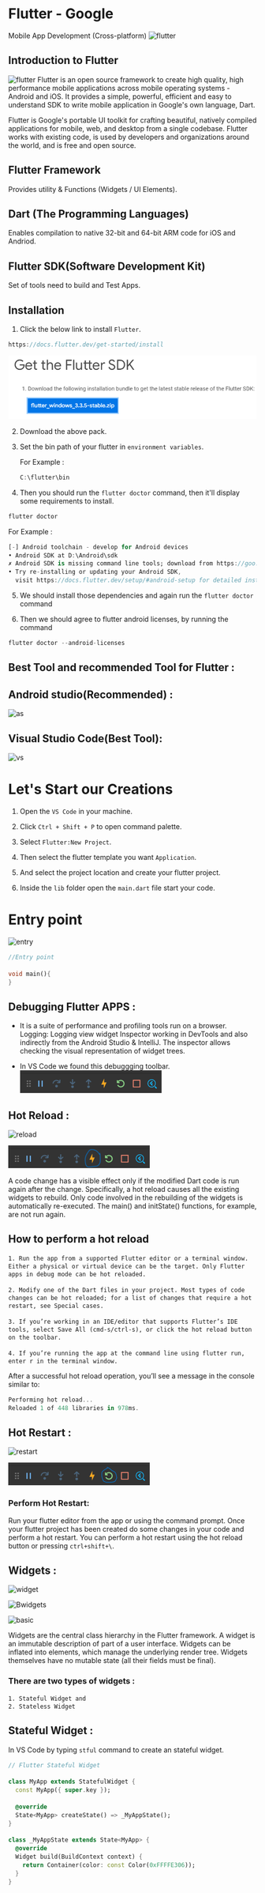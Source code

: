 # Flutter - Google

Mobile App Development
(Cross-platform)
![flutter](https://storage.googleapis.com/cms-storage-bucket/70760bf1e88b184bb1bc.png)

## Introduction to Flutter

![flutter](https://techknowable.com/wp-content/uploads/2021/07/flutter-app-development.jpg)
Flutter is an open source framework to create high quality, high performance mobile applications across mobile operating systems - Android and iOS. It provides a simple, powerful, efficient and easy to understand SDK to write mobile application in Google's own language, Dart.

Flutter is Google's portable UI toolkit for crafting beautiful, natively compiled applications for mobile, web, and desktop from a single codebase. Flutter works with existing code, is used by developers and organizations around the world, and is free and open source.

## Flutter Framework

Provides utility & Functions (Widgets / UI Elements).

## Dart (The Programming Languages)

Enables compilation to native 32-bit and 64-bit ARM code for iOS and Andriod.

## Flutter SDK(Software Development Kit)

Set of tools need to build and Test Apps.

## Installation

1. Click the below link to install `Flutter`.

```dart
https://docs.flutter.dev/get-started/install
```

![flutter-pack](flutter-pack.png)

2. Download the above pack.

3. Set the bin path of your flutter in `environment variables`.

   For Example :

   ```dart
   C:\flutter\bin
   ```

4. Then you should run the `flutter doctor` command, then it'll display some requirements to install.

```dart
flutter doctor
```

For Example :

```dart
[-] Android toolchain - develop for Android devices
• Android SDK at D:\Android\sdk
✗ Android SDK is missing command line tools; download from https://goo.gl/XxQghQ
• Try re-installing or updating your Android SDK,
  visit https://docs.flutter.dev/setup/#android-setup for detailed instructions.

```

5. We should install those dependencies and again run the `flutter doctor` command

6. Then we should agree to flutter android licenses, by running the command

```dart
flutter doctor --android-licenses
```

## Best Tool and recommended Tool for Flutter :

## Android studio(Recommended) :

![as](https://techcrunch.com/wp-content/uploads/2017/02/android-studio-logo.png)

## Visual Studio Code(Best Tool):

![vs](https://miro.medium.com/max/1400/1*0LS0sRb2kjHtIIWtKAt-iw.png)

# Let's Start our Creations

1. Open the `VS Code` in your machine.

2. Click `Ctrl + Shift + P` to open command palette.

3. Select `Flutter:New Project`.

4. Then select the flutter template you want `Application`.

5. And select the project location and create your flutter project.

6. Inside the `lib` folder open the `main.dart` file start your code.

# Entry point

![entry](https://www.techgropse.com/common/images/hire-flutter/flutter-app-development.png)

```dart
//Entry point

void main(){
}
```

## Debugging Flutter APPS :

- It is a suite of performance and profiling tools run on a browser. Logging: Logging view widget Inspector working in DevTools and also indirectly from the Android Studio & IntelliJ. The inspector allows checking the visual representation of widget trees.

- In VS Code we found this debuggging toolbar.
  ![vs top](debug.png)

## Hot Reload :

![reload](https://images.squarespace-cdn.com/content/v1/60794dbc8615125d3ad57026/d6fa07d7-ad33-478f-a860-5ba8ccac5c27/hot+reload.png)

![reload](debug_reload.png)

A code change has a visible effect only if the modified Dart code is run again after the change. Specifically, a hot reload causes all the existing widgets to rebuild. Only code involved in the rebuilding of the widgets is automatically re-executed. The main() and initState() functions, for example, are not run again.

## How to perform a hot reload

    1. Run the app from a supported Flutter editor or a terminal window. Either a physical or virtual device can be the target. Only Flutter apps in debug mode can be hot reloaded.

    2. Modify one of the Dart files in your project. Most types of code changes can be hot reloaded; for a list of changes that require a hot restart, see Special cases.

    3. If you’re working in an IDE/editor that supports Flutter’s IDE tools, select Save All (cmd-s/ctrl-s), or click the hot reload button on the toolbar.

    4. If you’re running the app at the command line using flutter run, enter r in the terminal window.

After a successful hot reload operation, you’ll see a message in the console similar to:

```dart
Performing hot reload...
Reloaded 1 of 448 libraries in 978ms.
```

## Hot Restart :

![restart](https://shameem.b-cdn.net/wp-content/uploads/2020/08/Hot-Reload-and-Hot-Restart-in-Flutter.jpg)

![restart](debug_restart.png)

### Perform Hot Restart:

Run your flutter editor from the app or using the command prompt. Once your flutter project has been created do some changes in your code and perform a hot restart. You can perform a hot restart using the hot reload button or pressing `ctrl+shift+\`.

## Widgets :

![widget](https://miro.medium.com/max/1152/1*v9mkbMfIbe3cnvqfo-dXyA.png)

![Bwidgets](https://i.ytimg.com/vi/WOvj84xq_fc/maxresdefault.jpg)

![basic](https://jedipixels.dev/wp-content/uploads/2020/02/Beginning_Flutter_Intermediate_Common_Widgets_Part_2_Intro-scaled.jpg)

Widgets are the central class hierarchy in the Flutter framework. A widget is an immutable description of part of a user interface. Widgets can be inflated into elements, which manage the underlying render tree. Widgets themselves have no mutable state (all their fields must be final).

### There are two types of widgets :

    1. Stateful Widget and
    2. Stateless Widget

## Stateful Widget :

In VS Code by typing `stful` command to create an stateful widget.

```dart
// Flutter Stateful Widget

class MyApp extends StatefulWidget {
  const MyApp({ super.key });

  @override
  State<MyApp> createState() => _MyAppState();
}

class _MyAppState extends State<MyApp> {
  @override
  Widget build(BuildContext context) {
    return Container(color: const Color(0xFFFFE306));
  }
}
```
